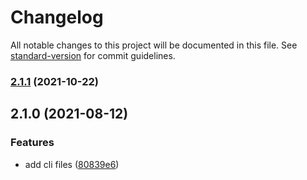 # Changelog

All notable changes to this project will be documented in this file. See [standard-version](https://github.com/conventional-changelog/standard-version) for commit guidelines.

### [2.1.1](https://github.com/friedrith/node-wifi-cli/compare/v2.1.0...v2.1.1) (2021-10-22)

## 2.1.0 (2021-08-12)


### Features

* add cli files ([80839e6](https://github.com/friedrith/node-wifi-cli/commit/80839e6bd8ce1cca400c7039efa4b7283d8577f9))
